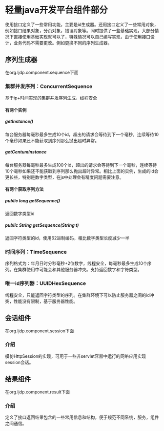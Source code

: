 # 轻量java开发平台组件部分
使用接口定义了一些常用功能，主要是id生成器。还用接口定义了一些常用对象，例如接口结果对象，分页对象，错误对象等。同时提供了一些基础实现，大部分情况下直接使用基础实现就可以了，特殊情况可以自己编写实现，由于使用接口设计，业务代码不需要更改。例如更换不同的序列生成器。

## 序列生成器
在org.ljdp.component.sequence下面
### 集群并发序列：ConcurrentSequence
基于ip+时间实现的集群并发序列生成，线程安全
#### 有两个实例
##### getInstance()
每台服务器每毫秒最多生成10个id，超出的请求会等待到下一个毫秒，连续等待10个毫秒如果还不能获取到序列那么抛出超时异常。
##### getCentumInstance
每台服务器每毫秒最多生成100个id，超出的请求会等待到下一个毫秒，连续等待10个毫秒如果还不能获取到序列那么抛出超时异常。相比上面的实例，生成的id会更长些，特别是数字类型，在js中处理会有精度问题需要注意。

#### 有两个获取序列方法
##### public long getSequence()
返回数字类型id
##### public String getSequence(String t)
返回字符类型的id，使用62进制编码，相比数字类型长度减少一半

### 时间序列：TimeSequence
序列格式为：年月日时分秒毫秒+2位数字，线程安全，每毫秒最多生成10个序列。在集群使用中可能会和其他服务器冲突。支持返回数字和字符类型。

### 唯一id序列器：UUIDHexSequence
线程安全，只能返回字符类型的序列。在集群环境下可以防止服务器之间的id冲突，性能没有限制，基于服务器性能。


## 会话组件
在org.ljdp.component.session下面
### 介绍
模仿HttpSession的实现，可用于一些非servlet容器中运行的网络应用实现session会话。

## 结果组件
在org.ljdp.component.result下面
### 介绍
定义了接口返回结果包含的一些常用信息和结构，便于规范不同系统，服务，组件之间通信。


